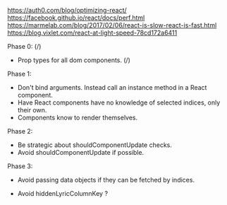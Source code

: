 https://auth0.com/blog/optimizing-react/
https://facebook.github.io/react/docs/perf.html
https://marmelab.com/blog/2017/02/06/react-is-slow-react-is-fast.html
https://blog.vixlet.com/react-at-light-speed-78cd172a6411

Phase 0: (/)
* Prop types for all dom components. (/)

Phase 1:
* Don't bind arguments. Instead call an instance method in a React component.
* Have React components have no knowledge of selected indices, only their own.
* Components know to render themselves.

Phase 2:
* Be strategic about shouldComponentUpdate checks.
* Avoid shouldComponentUpdate if possible.

Phase 3:
* Avoid passing data objects if they can be fetched by indices.

* Avoid hiddenLyricColumnKey ?

